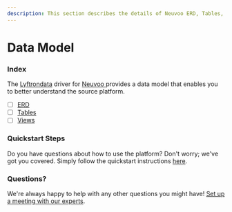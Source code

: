 ```yaml
---
description: This section describes the details of Neuvoo ERD, Tables, and Views.
---
```


# Data Model

### Index

The  [Lyftrondata](https://www.lyftrondata.com/) driver for [Neuvoo](https://www.lyftrondata.com/integration/neuvoo/)[ ](https://www.lyftrondata.com/integration/neuvoo/)provides a data model that enables you to better understand the source platform.

* [ ] [ERD](../../../marketing-analytics/neuvoo/data-model/erd.md)
* [ ] [Tables](../../../marketing-analytics/neuvoo/data-model/tables.md)
* [ ] [Views](../../../marketing-analytics/neuvoo/data-model/views.md)

### Quickstart Steps

Do you have questions about how to use the platform? Don't worry; we've got you covered. Simply follow the quickstart instructions [here](../../../../quickstart-steps.md).

### Questions? <a href="#questions" id="questions"></a>

We're always happy to help with any other questions you might have! [Set up a meeting with our experts](https://www.lyftrondata.com/book-a-meeting/).

